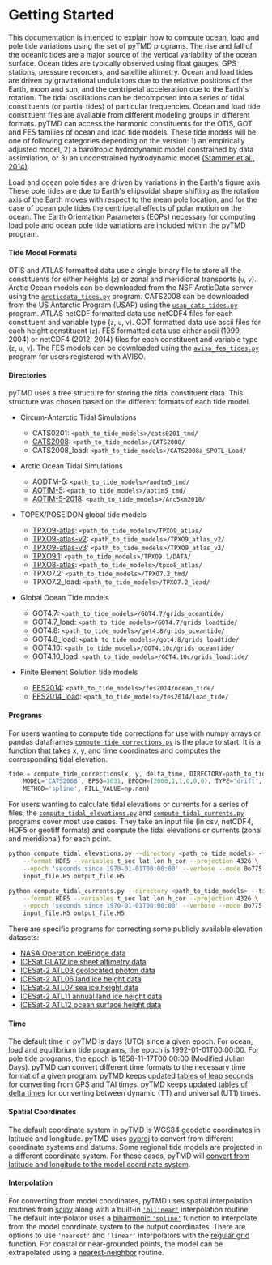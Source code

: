Getting Started
===============

This documentation is intended to explain how to compute ocean, load and pole tide variations using the set of pyTMD programs.
The rise and fall of the oceanic tides are a major source of the vertical variability of the ocean surface. 
Ocean tides are typically observed using float gauges, GPS stations, pressure recorders, and satellite altimetry.
Ocean and load tides are driven by gravitational undulations due to the relative positions of the Earth, moon and sun, and the centripetal acceleration due to the Earth's rotation.
The tidal oscillations can be decomposed into a series of tidal constituents (or partial tides) of particular frequencies.
Ocean and load tide constituent files are available from different modeling groups in different formats.
pyTMD can access the harmonic constituents for the OTIS, GOT and FES families of ocean and load tide models.
These tide models will be one of following categories depending on the version: 1) an empirically adjusted model, 2) a barotropic hydrodynamic model constrained by data assimilation, or 3) an unconstrained hydrodynamic model [(Stammer et al., 2014)](https://doi.org/10.1002/2014RG000450).

Load and ocean pole tides are driven by variations in the Earth's figure axis.
These pole tides are due to Earth's ellipsoidal shape shifting as the rotation axis of the Earth moves with respect to the mean pole location, and for the case of ocean pole tides the centripetal effects of polar motion on the ocean.
The Earth Orientation Parameters (EOPs) necessary for computing load pole and ocean pole tide variations are included within the pyTMD program.

#### Tide Model Formats
OTIS and ATLAS formatted data use a single binary file to store all the constituents for either heights (`z`) or zonal and meridional transports (`u`, `v`).
Arctic Ocean models can be downloaded from the NSF ArcticData server using the [`arcticdata_tides.py`](https://github.com/tsutterley/pyTMD/blob/main/scripts/arcticdata_tides.py) program.
CATS2008 can be downloaded from the US Antarctic Program (USAP) using the [`usap_cats_tides.py`](https://github.com/tsutterley/pyTMD/blob/main/scripts/usap_cats_tides.py) program.
ATLAS netCDF formatted data use netCDF4 files for each constituent and variable type (`z`, `u`, `v`).
GOT formatted data use ascii files for each height constituent (`z`).
FES formatted data use either ascii (1999, 2004) or netCDF4 (2012, 2014) files for each constituent and variable type (`z`, `u`, `v`).
The FES models can be downloaded using the [`aviso_fes_tides.py`](https://github.com/tsutterley/pyTMD/blob/main/scripts/aviso_fes_tides.py) program for users registered with AVISO.

#### Directories
pyTMD uses a tree structure for storing the tidal constituent data.
This structure was chosen based on the different formats of each tide model.

- Circum-Antarctic Tidal Simulations
    * CATS0201: `<path_to_tide_models>/cats0201_tmd/`
    * [CATS2008](https://www.usap-dc.org/view/dataset/601235): `<path_to_tide_models>/CATS2008/`
    * CATS2008_load: `<path_to_tide_models>/CATS2008a_SPOTL_Load/`

- Arctic Ocean Tidal Simulations
    * [AODTM-5](https://arcticdata.io/catalog/view/doi:10.18739/A2901ZG3N): `<path_to_tide_models>/aodtm5_tmd/`
    * [AOTIM-5](https://arcticdata.io/catalog/view/doi:10.18739/A2S17SS80): `<path_to_tide_models>/aotim5_tmd/`
    * [AOTIM-5-2018](https://arcticdata.io/catalog/view/doi:10.18739/A21R6N14K): `<path_to_tide_models>/Arc5km2018/`

- TOPEX/POSEIDON global tide models
    * [TPXO9-atlas](https://www.tpxo.net/tpxo-products-and-registration): `<path_to_tide_models>/TPXO9_atlas/`
    * [TPXO9-atlas-v2](https://www.tpxo.net/tpxo-products-and-registration): `<path_to_tide_models>/TPXO9_atlas_v2/`
    * [TPXO9-atlas-v3](https://www.tpxo.net/tpxo-products-and-registration): `<path_to_tide_models>/TPXO9_atlas_v3/`
    * [TPXO9.1](https://www.tpxo.net/tpxo-products-and-registration): `<path_to_tide_models>/TPXO9.1/DATA/`
    * [TPXO8-atlas](https://www.tpxo.net/tpxo-products-and-registration): `<path_to_tide_models>/tpxo8_atlas/`
    * TPXO7.2: `<path_to_tide_models>/TPXO7.2_tmd/`
    * TPXO7.2_load: `<path_to_tide_models>/TPXO7.2_load/`

- Global Ocean Tide models
    * GOT4.7: `<path_to_tide_models>/GOT4.7/grids_oceantide/`
    * GOT4.7_load: `<path_to_tide_models>/GOT4.7/grids_loadtide/`
    * GOT4.8: `<path_to_tide_models>/got4.8/grids_oceantide/`
    * GOT4.8_load: `<path_to_tide_models>/got4.8/grids_loadtide/`
    * GOT4.10: `<path_to_tide_models>/GOT4.10c/grids_oceantide/`
    * GOT4.10_load: `<path_to_tide_models>/GOT4.10c/grids_loadtide/`

- Finite Element Solution tide models
    * [FES2014](https://www.aviso.altimetry.fr/en/data/products/auxiliary-products/global-tide-fes/description-fes2014.html): `<path_to_tide_models>/fes2014/ocean_tide/`
    * [FES2014_load](https://www.aviso.altimetry.fr/en/data/products/auxiliary-products/global-tide-fes/description-fes2014.html): `<path_to_tide_models>/fes2014/load_tide/`

#### Programs
For users wanting to compute tide corrections for use with numpy arrays or pandas dataframes [`compute_tide_corrections.py`](https://github.com/tsutterley/pyTMD/blob/main/pyTMD/compute_tide_corrections.py) is the place to start.  It is a function that takes x, y, and time coordinates and computes the corresponding tidal elevation.
```python
tide = compute_tide_corrections(x, y, delta_time, DIRECTORY=path_to_tide_models,
    MODEL='CATS2008', EPSG=3031, EPOCH=(2000,1,1,0,0,0), TYPE='drift', TIME='GPS',
    METHOD='spline', FILL_VALUE=np.nan)
```

For users wanting to calculate tidal elevations or currents for a series of files, the [`compute_tidal_elevations.py`](https://github.com/tsutterley/pyTMD/blob/main/scripts/compute_tidal_elevations.py) and [`compute_tidal_currents.py`](https://github.com/tsutterley/pyTMD/blob/main/scripts/compute_tidal_currents.py) programs cover most use cases.  They take an input file (in csv, netCDF4, HDF5 or geotiff formats) and compute the tidal elevations or currents (zonal and meridional) for each point.
```bash
python compute_tidal_elevations.py --directory <path_to_tide_models> --tide CATS2008 \
    --format HDF5 --variables t_sec lat lon h_cor --projection 4326 \
    --epoch 'seconds since 1970-01-01T00:00:00' --verbose --mode 0o775 \
    input_file.H5 output_file.H5

python compute_tidal_currents.py --directory <path_to_tide_models> --tide CATS2008 \
    --format HDF5 --variables t_sec lat lon h_cor --projection 4326 \
    --epoch 'seconds since 1970-01-01T00:00:00' --verbose --mode 0o775 \
    input_file.H5 output_file.H5
```

There are specific programs for correcting some publicly available elevation datasets:
- [NASA Operation IceBridge data](https://github.com/tsutterley/pyTMD/blob/main/scripts/compute_tides_icebridge_data.py)
- [ICESat GLA12 ice sheet altimetry data](https://github.com/tsutterley/pyTMD/blob/main/scripts/compute_tides_ICESat_GLA12.py) 
- [ICESat-2 ATL03 geolocated photon data](https://github.com/tsutterley/pyTMD/blob/main/scripts/compute_tides_ICESat2_ATL03.py)
- [ICESat-2 ATL06 land ice height data](https://github.com/tsutterley/pyTMD/blob/main/scripts/compute_tides_ICESat2_ATL06.py) 
- [ICESat-2 ATL07 sea ice height data](https://github.com/tsutterley/pyTMD/blob/main/scripts/compute_tides_ICESat2_ATL07.py)
- [ICESat-2 ATL11 annual land ice height data](https://github.com/tsutterley/pyTMD/blob/main/scripts/compute_tides_ICESat2_ATL11.py) 
- [ICESat-2 ATL12 ocean surface height data](https://github.com/tsutterley/pyTMD/blob/main/scripts/compute_tides_ICESat2_ATL12.py)

#### Time
The default time in pyTMD is days (UTC) since a given epoch.
For ocean, load and equilibrium tide programs, the epoch is 1992-01-01T00:00:00.
For pole tide programs, the epoch is 1858-11-17T00:00:00 (Modified Julian Days).
pyTMD can convert different time formats to the necessary time format of a given program.
pyTMD keeps updated [tables of leap seconds](https://github.com/tsutterley/pyTMD/blob/main/pyTMD/data/leap-seconds.list) for converting from GPS and TAI times.
pyTMD keeps updated [tables of delta times](https://github.com/tsutterley/pyTMD/blob/main/pyTMD/data/merged_deltat.data) for converting between dynamic (TT) and universal (UT1) times.

#### Spatial Coordinates
The default coordinate system in pyTMD is WGS84 geodetic coordinates in latitude and longitude.
pyTMD uses [pyproj](https://pypi.org/project/pyproj/) to convert from different coordinate systems and datums.
Some regional tide models are projected in a different coordinate system.
For these cases, pyTMD will [convert from latitude and longitude to the model coordinate system](https://github.com/tsutterley/pyTMD/blob/main/pyTMD/convert_ll_xy.py).

#### Interpolation
For converting from model coordinates, pyTMD uses spatial interpolation routines from [scipy](https://docs.scipy.org/doc/scipy/reference/interpolate.html) along with a built-in [`'bilinear'`](https://github.com/tsutterley/pyTMD/blob/main/pyTMD/bilinear_interp.py) interpolation routine.
The default interpolator uses a [biharmonic `'spline'`](https://docs.scipy.org/doc/scipy/reference/generated/scipy.interpolate.RectBivariateSpline.html) function to interpolate from the model coordinate system to the output coordinates.
There are options to use `'nearest'` and `'linear'` interpolators with the [regular grid](https://docs.scipy.org/doc/scipy/reference/generated/scipy.interpolate.RegularGridInterpolator.html) function.
For coastal or near-grounded points, the model can be extrapolated using a [nearest-neighbor](https://github.com/tsutterley/pyTMD/blob/main/pyTMD/nearest_extrap.py) routine.
